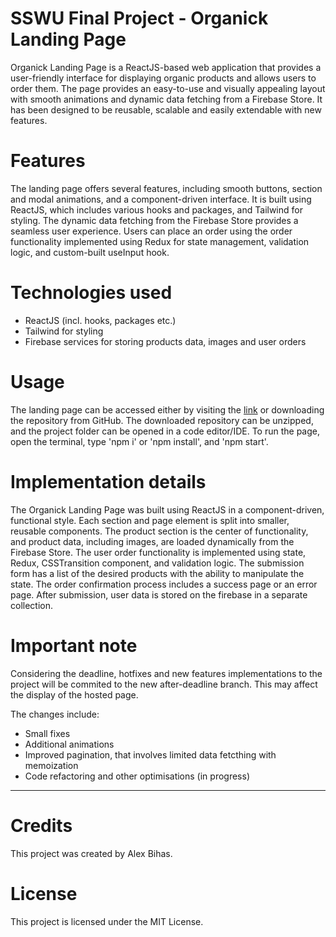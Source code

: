 # SSWU Final Project - Organick Landing Page

Organick Landing Page is a ReactJS-based web application that provides a user-friendly interface for displaying organic products and allows users to order them. The page provides an easy-to-use and visually appealing layout with smooth animations and dynamic data fetching from a Firebase Store. It has been designed to be reusable, scalable and easily extendable with new features.

# Features

The landing page offers several features, including smooth buttons, section and modal animations, and a component-driven interface. It is built using ReactJS, which includes various hooks and packages, and Tailwind for styling. The dynamic data fetching from the Firebase Store provides a seamless user experience. Users can place an order using the order functionality implemented using Redux for state management, validation logic, and custom-built useInput hook.

# Technologies used

- ReactJS (incl. hooks, packages etc.)
- Tailwind for styling
- Firebase services for storing products data, images and user orders

# Usage

The landing page can be accessed either by visiting the [link](https://organickdb.web.app/) or downloading the repository from GitHub. The downloaded repository can be unzipped, and the project folder can be opened in a code editor/IDE. To run the page, open the terminal, type 'npm i' or 'npm install', and 'npm start'.

# Implementation details

The Organick Landing Page was built using ReactJS in a component-driven, functional style. Each section and page element is split into smaller, reusable components. The product section is the center of functionality, and product data, including images, are loaded dynamically from the Firebase Store. The user order functionality is implemented using state, Redux, CSSTransition component, and validation logic. The submission form has a list of the desired products with the ability to manipulate the state. The order confirmation process includes a success page or an error page. After submission, user data is stored on the firebase in a separate collection.

# Important note

Considering the deadline, hotfixes and new features implementations to the project will be commited to the new after-deadline branch. This may affect the display of the hosted page. 

The changes include: 

- Small fixes 
- Additional animations
- Improved pagination, that involves limited data fetcthing with memoization
- Code refactoring and other optimisations (in progress)

---

# Credits

This project was created by Alex Bihas.

# License

This project is licensed under the MIT License.
